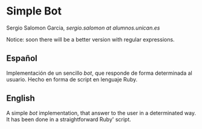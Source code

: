 Simple Bot
=================

Sergio Salomon Garcia, *sergio.salomon at alumnos.unican.es*


Notice: soon there will be a better version with regular expressions.


Español
-----------

Implementación de un sencillo *bot*, que responde de forma determinada al
usuario. Hecho en forma de script en lenguaje Ruby.



English
----------

A simple *bot* implementation, that answer to the user in a determinated way.
It has been done in a straightforward Ruby' script.

